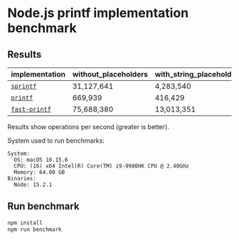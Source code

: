 # Node.js printf implementation benchmark

## Results

|**implementation**|**without_placeholders**|**with_string_placeholder**|**with_many_string_placeholders**|
|-|-|-|-|
|[`sprintf`](https://github.com/alexei/sprintf.js)|31,127,641|4,283,540|1,433,536|
|[`printf`](https://github.com/adaltas/node-printf)|669,939|416,429|283,788|
|[`fast-printf`](https://github.com/gajus/fast-printf)|75,688,380|13,013,351|5,162,244|

Results show operations per second (greater is better).

System used to run benchmarks:

```
System:
  OS: macOS 10.15.6
  CPU: (16) x64 Intel(R) Core(TM) i9-9980HK CPU @ 2.40GHz
  Memory: 64.00 GB
Binaries:
  Node: 15.2.1
```

<!-- Use https://npmjs.com/envinfo to generate the system information. -->

## Run benchmark

```bash
npm install
npm run benchmark

```


